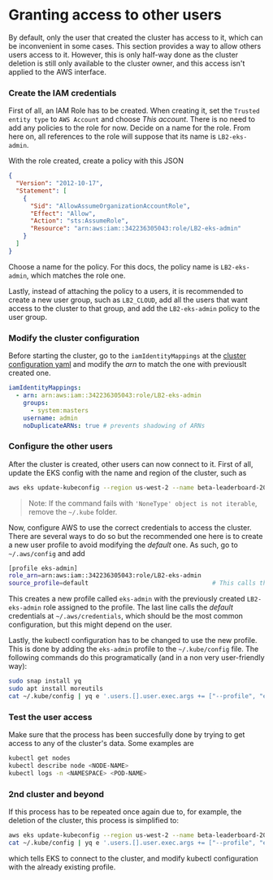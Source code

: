 # Granting access to other users

By default, only the user that created the cluster has access to it, which can be inconvenient in some cases. This section provides a way to allow others users access to it. However, this is only half-way done as the cluster deletion is still only available to the cluster owner, and this access isn't applied to the AWS interface.

### Create the IAM credentials

First of all, an IAM Role has to be created. When creating it, set the `Trusted entity type` to `AWS Account` and choose *This account*. There is no need to add any policies to the role for now. Decide on a name for the role. From here on, all references to the role will suppose that its name is `LB2-eks-admin`.

With the role created, create a policy with this JSON
```json
{
  "Version": "2012-10-17",
  "Statement": [
    {
      "Sid": "AllowAssumeOrganizationAccountRole",
      "Effect": "Allow",
      "Action": "sts:AssumeRole",
      "Resource": "arn:aws:iam::342236305043:role/LB2-eks-admin"
    }
  ]
}
```
Choose a name for the policy. For this docs, the policy name is `LB2-eks-admin`, which matches the role one.

Lastly, instead of attaching the policy to a users, it is recommended to create a new user group, such as `LB2_CLOUD`, add all the users that want access to the cluster to that group, and add the `LB2-eks-admin` policy to the user group.

### Modify the cluster configuration

Before starting the cluster, go to the `iamIdentityMappings` at the [cluster configuration yaml](../config/leaderboard-cluster.yaml) and modify the *arn* to match the one with previouslt created one.

```yaml
iamIdentityMappings:
  - arn: arn:aws:iam::342236305043:role/LB2-eks-admin
    groups:
      - system:masters
    username: admin
    noDuplicateARNs: true # prevents shadowing of ARNs
```

### Configure the other users

After the cluster is created, other users can now connect to it. First of all, update the EKS config with the name and region of the cluster, such as
```bash
aws eks update-kubeconfig --region us-west-2 --name beta-leaderboard-20
```
> Note: If the command fails with `'NoneType' object is not iterable`, remove the `~/.kube` folder.

Now, configure AWS to use the correct credentials to access the cluster. There are several ways to do so but the recommended one here is to create a new user profile to avoid modifying the *default* one. As such, go to `~/.aws/config` and add
```bash
[profile eks-admin]
role_arn=arn:aws:iam::342236305043:role/LB2-eks-admin
source_profile=default                                  # This calls the 'default' .aws/credentials 
```

This creates a new profile called `eks-admin` with the previously created `LB2-eks-admin` role assigned to the profile. The last line calls the *default* credentials at `~/.aws/credentials`, which should be the most common configuration, but this might depend on the user.

Lastly, the kubectl configuration has to be changed to use the new profile. This is done by adding the `eks-admin` profile to the `~/.kube/config` file. The following commands do this programatically (and in a non very user-friendly way):
```bash
sudo snap install yq
sudo apt install moreutils
cat ~/.kube/config | yq e '.users.[].user.exec.args += ["--profile", "eks-admin"]' - -- | sed 's/beta-leaderboard-20./beta-leaderboard-20-admin./g' | sponge ~/.kube/config
```

### Test the user access

Make sure that the process has been succesfully done by trying to get access to any of the cluster's data. Some examples are

```bash
kubectl get nodes
kubectl describe node <NODE-NAME>
kubectl logs -n <NAMESPACE> <POD-NAME>
```

### 2nd cluster and beyond

If this process has to be repeated once again due to, for example, the deletion of the cluster, this process is simplified to:
```bash
aws eks update-kubeconfig --region us-west-2 --name beta-leaderboard-20
cat ~/.kube/config | yq e '.users.[].user.exec.args += ["--profile", "eks-admin"]' - -- | sed 's/beta-leaderboard-20./beta-leaderboard-20-admin./g' | sponge ~/.kube/config
```

which tells EKS to connect to the cluster, and modify kubectl configuration with the already existing profile.
